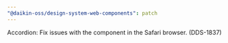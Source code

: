 ```yaml
---
"@daikin-oss/design-system-web-components": patch
---
```


Accordion: Fix issues with the component in the Safari browser. (DDS-1837)
